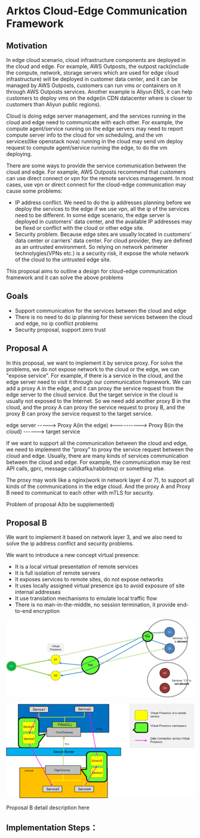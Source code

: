 # Arktos Cloud-Edge Communication Framework

## Motivation

In edge cloud scenario, cloud infrastructure components are deployed in the cloud and edge. For example, AWS Outposts, the outpost rack(include the compute, network, storage servers which are used for edge cloud infrastructure) will be deployed in customer data center, and it can be managed by AWS Outposts, customers can run vms or containers on it through AWS Outposts services. Another example is Aliyun ENS, it can help customers to deploy vms on the edge(in CDN datacenter where is closer to customers than Aliyun public regions). 

Cloud is doing edge server management, and the services running in the cloud and edge need to communicate with each other. For example, the compute agent/service running on the edge servers may need to report compute server info to the cloud for vm scheduling, and the vm services(like openstack nova) running in the cloud may send vm deploy request to compute agent/service running the edge, to do the vm deploying.

There are some ways to provide the service communication between the cloud and edge. For example, AWS Outposts recommend that customers can use direct connect or vpn for the remote services management.
In most cases, use vpn or direct connect for the cloud-edge communication may cause some problems:
* IP address conflict. We need to do the ip addresses planning before we deploy the services to the edge if we use vpn, all the ip of the services need to be different. In some edge scenario, the edge server is deployed in customers' data center, and the available IP addresses may be fiexd or conflict with the cloud or other edge site.  
* Security problem. Because edge sites are usually located in customers' data center or carriers' data center. For cloud provider, they are defined as an untrusted environment. So relying on network perimeter technolygies(VPNs etc.) is a security risk, it expose the whole network of the cloud to the untrusted edge site.

This proposal aims to outline a design for cloud-edge communication framework and it can solve the above problems

## Goals

* Support communication for the services between the cloud and edge
* There is no need to do ip planning for these services between the cloud and edge, no ip conflict problems
* Security proposal, support zero trust

## Proposal A

In this proposal, we want to implement it by service proxy. For solve the problems, we do not expose network to the cloud or the edge, we can "expose service". For example, if there is a service in the cloud, and the edge server need to visit it through our communication framework.
We can add a proxy A in the edge, and it can proxy the service request from the edge server to the cloud service.
But the target service in the cloud is usually not exposed to the Internet. So we need add another proxy B in the cloud, and the proxy A can proxy the service request to proxy B, and the proxy B can proxy the service request to the target service.

edge server -----> Proxy A(in the edge) <----------> Proxy B(in the cloud) ------> target service

If we want to support all the communication between the cloud and edge, we need to implement the "proxy" to proxy the service request between the cloud and edge.
Usually, there are many kinds of services communication between the cloud and edge. For example, the communication may be rest API calls, gprc, message call(kafka/rabbitmq) or something else.

The proxy may work like a nginx(work in network layer 4 or 7), to support all kinds of the communications in the edge cloud. And the proxy A and Proxy B need to communicat to each other with mTLS for security.

Problem of proposal A(to be supplemented)

## Proposal B

We want to implement it based on network layer 3, and we also need to solve the ip address conflict and security problems.

We want to introduce a new concept virtual presence:
* It is a local virtual presentation of remote services
* It is full isolation of remote servers
* It exposes services to remote sites, do not expose networks
* It uses locally assigned virtual presence ips to avoid exposure of site internal addresses
* It use translation mechanisms to emulate local traffic flow
* There is no man-in-the-middle, no session termination, it provide end-to-end encryption

![](Proposal-B1.png)


![](Proposal-B2.png)

Proposal B detail description here

## Implementation Steps：


